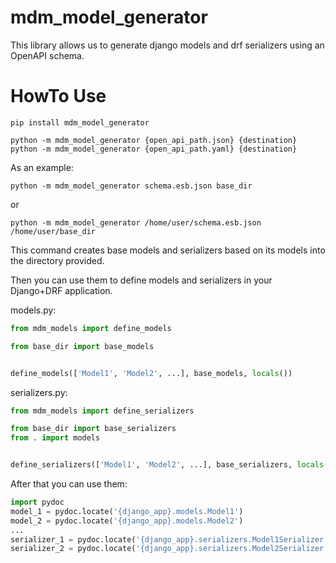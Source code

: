 # mdm_model_generator

This library allows us to generate django models and drf serializers using an OpenAPI schema.

# HowTo Use #
```shell
pip install mdm_model_generator

python -m mdm_model_generator {open_api_path.json} {destination}
python -m mdm_model_generator {open_api_path.yaml} {destination}
```
    
    
As an example:
```shell
python -m mdm_model_generator schema.esb.json base_dir
```

or 

```shell
python -m mdm_model_generator /home/user/schema.esb.json /home/user/base_dir
```

This command creates base models and serializers based on its models into the directory provided.

Then you can use them to define models and serializers in your Django+DRF application.

models.py:

```python
from mdm_models import define_models

from base_dir import base_models


define_models(['Model1', 'Model2', ...], base_models, locals())
```

serializers.py:

```python
from mdm_models import define_serializers

from base_dir import base_serializers
from . import models


define_serializers(['Model1', 'Model2', ...], base_serializers, locals(), models)
```

After that you can use them:

```python
import pydoc
model_1 = pydoc.locate('{django_app}.models.Model1')
model_2 = pydoc.locate('{django_app}.models.Model2')
...
serializer_1 = pydoc.locate('{django_app}.serializers.Model1Serializer')
serializer_2 = pydoc.locate('{django_app}.serializers.Model2Serializer')
```
